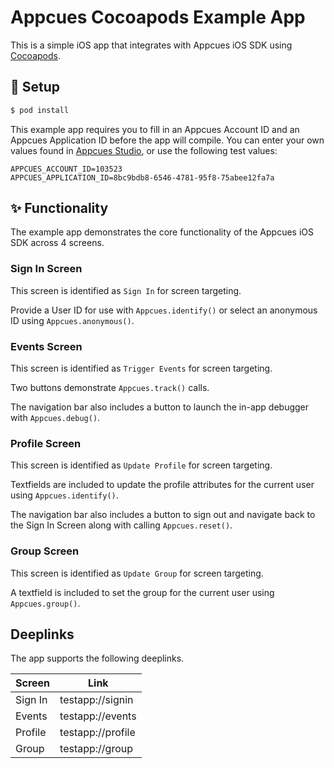 # Appcues Cocoapods Example App

This is a simple iOS app that integrates with Appcues iOS SDK using [Cocoapods](https://cocoapods.org/).

## 🚀 Setup

```sh
$ pod install
```

This example app requires you to fill in an Appcues Account ID and an Appcues Application ID before the app will compile. You can enter your own values found in [Appcues Studio](https://studio.appcues.com), or use the following test values:

```
APPCUES_ACCOUNT_ID=103523
APPCUES_APPLICATION_ID=8bc9bdb8-6546-4781-95f8-75abee12fa7a
```

## ✨ Functionality

The example app demonstrates the core functionality of the Appcues iOS SDK across 4 screens.

### Sign In Screen

This screen is identified as `Sign In` for screen targeting.

Provide a User ID for use with `Appcues.identify()` or select an anonymous ID using `Appcues.anonymous()`.

### Events Screen

This screen is identified as `Trigger Events` for screen targeting.

Two buttons demonstrate `Appcues.track()` calls.

The navigation bar also includes a button to launch the in-app debugger with `Appcues.debug()`.

### Profile Screen

This screen is identified as `Update Profile` for screen targeting.

Textfields are included to update the profile attributes for the current user using `Appcues.identify()`.

The navigation bar also includes a button to sign out and navigate back to the Sign In Screen along with calling `Appcues.reset()`.

### Group Screen

This screen is identified as `Update Group` for screen targeting.

A textfield is included to set the group for the current user using `Appcues.group()`.

## Deeplinks

The app supports the following deeplinks.

| Screen  | Link              |
| ------- | ----------------- |
| Sign In | testapp://signin  |
| Events  | testapp://events  |
| Profile | testapp://profile |
| Group   | testapp://group   |
